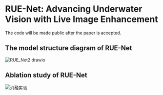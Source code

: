 # RUE-Net: Advancing Underwater Vision with Live Image Enhancement

The code will be made public after the paper is accepted.

## The model structure diagram of RUE-Net
![RUE_Net2 drawio](https://github.com/GuocunWang/RUE-Net/assets/103011611/11973434-ef72-449b-a09a-dc71b4b7cc6c)





## Ablation study of RUE-Net

![消融实验](https://github.com/GuocunWang/RUE-Net/assets/103011611/ca6ef2c3-c13a-4737-98d3-052afa515bf1)


